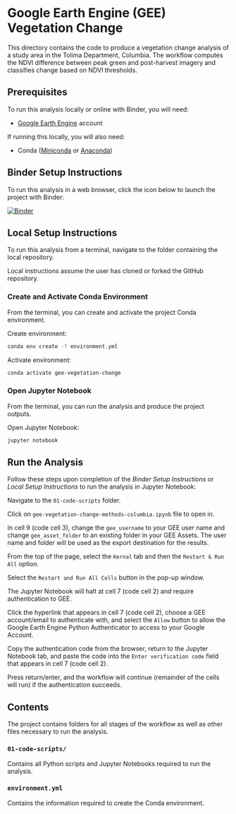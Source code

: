 # Google Earth Engine (GEE) Vegetation Change

This directory contains the code to produce a vegetation change analysis of a study area in the Tolima Department, Columbia. The workflow computes the NDVI difference between peak green and post-harvest imagery and classifies change based on NDVI thresholds.

## Prerequisites

To run this analysis locally or online with Binder, you will need:

 * [Google Earth Engine](https://earthengine.google.com/) account

If running this locally, you will also need:

 * Conda ([Miniconda](https://docs.conda.io/en/latest/miniconda.html) or [Anaconda](https://docs.anaconda.com/anaconda/install/))

## Binder Setup Instructions
To run this analysis in a web browser, click the icon below to launch the project with Binder:

[![Binder](https://mybinder.org/badge_logo.svg)](https://mybinder.org/v2/gh/calekochenour/gee-vegetation-change/master)

## Local Setup Instructions

To run this analysis from a terminal, navigate to the folder containing the local repository.

Local instructions assume the user has cloned or forked the GitHub repository.

### Create and Activate Conda Environment

From the terminal, you can create and activate the project Conda environment.

Create environment:

```bash
conda env create -f environment.yml
```

Activate environment:

```bash
conda activate gee-vegetation-change
```

### Open Jupyter Notebook

From the terminal, you can run the analysis and produce the project outputs.

Open Jupyter Notebook:

```bash
jupyter notebook
```

## Run the Analysis

Follow these steps upon completion of the *Binder Setup Instructions* or *Local Setup Instructions* to run the analysis in Jupyter Notebook:

Navigate to the `01-code-scripts` folder.

Click on `gee-vegetation-change-methods-columbia.ipynb` file to open in.

In cell 9 (code cell 3), change the `gee_username` to your GEE user name and change `gee_asset_folder` to an existing folder in your GEE Assets. The user name and folder will be used as the export destination for the results.

From the top of the page, select the `Kernal` tab and then the `Restart & Run All` option.

Select the `Restart and Run All Cells` button in the pop-up window.

The Jupyter Notebook will halt at cell 7 (code cell 2) and require authentication to GEE.

Click the hyperlink that appears in cell 7 (code cell 2), choose a GEE account/email to authenticate with, and select the `Allow` button to allow the Google Earth Engine Python Authenticator to access to your Google Account.

Copy the authentication code from the browser, return to the Jupyter Notebook tab, and paste the code into the `Enter verification code` field that appears in cell 7 (code cell 2).

Press return/enter, and the workflow will continue (remainder of the cells will run) if the authentication succeeds.

## Contents

The project contains folders for all stages of the workflow as well as other files necessary to run the analysis.

### `01-code-scripts/`

Contains all Python scripts and Jupyter Notebooks required to run the analysis.

### `environment.yml`

Contains the information required to create the Conda environment.

